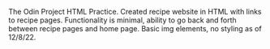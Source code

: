 The Odin Project HTML Practice.
Created recipe website in HTML with links to recipe pages. Functionality is minimal, ability to go back and forth between recipe pages and home page. Basic img elements, no styling as of 12/8/22.